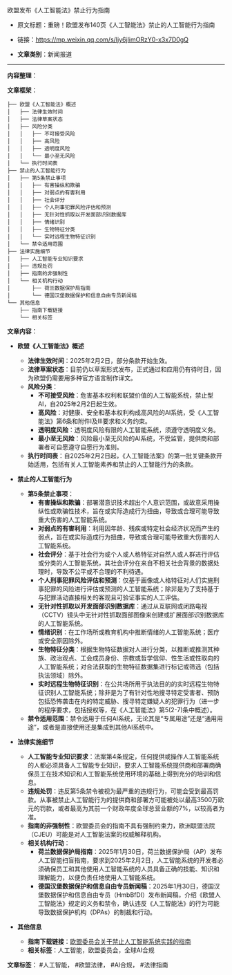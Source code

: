 欧盟发布《人工智能法》禁止行为指南  
- 原文标题：重磅！欧盟发布140页《人工智能法》禁止的人工智能行为指南  
- 链接：https://mp.weixin.qq.com/s/Ijy6jlimORzY0-x3x7D0gQ  

- **文章类别**：新闻报道  

---

**内容整理**：

**文章框架**：
```
├── 欧盟《人工智能法》概述
│   ├── 法律生效时间
│   ├── 法律草案状态
│   ├── 风险分类
│   │   ├── 不可接受风险
│   │   ├── 高风险
│   │   ├── 透明度风险
│   │   └── 最小至无风险
│   └── 执行时间表
├── 禁止的人工智能行为
│   ├── 第5条禁止事项
│   │   ├── 有害操纵和欺骗
│   │   ├── 对弱点的有害利用
│   │   ├── 社会评分
│   │   ├── 个人刑事犯罪风险评估和预测
│   │   ├── 无针对性抓取以开发面部识别数据库
│   │   ├── 情绪识别
│   │   ├── 生物特征分类
│   │   └── 实时远程生物特征识别
│   └── 禁令适用范围
├── 法律实施细节
│   ├── 人工智能专业知识要求
│   ├── 违规处罚
│   ├── 指南的非强制性
│   └── 相关机构行动
│       ├── 荷兰数据保护局指南
│       └── 德国汉堡数据保护和信息自由专员新闻稿
└── 其他信息
    ├── 指南下载链接
    └── 相关标签
```

**文章内容**：
- **欧盟《人工智能法》概述**  
  - **法律生效时间**：2025年2月2日，部分条款开始生效。  
  - **法律草案状态**：目前仍以草案形式发布，正式通过和应用仍有待时日，因为欧盟仍需要用多种官方语言制作译文。  
  - **风险分类**：  
    - **不可接受风险**：危害基本权利和联盟价值的人工智能系统，禁止型AI，自2025年2月2日起生效。  
    - **高风险**：对健康、安全和基本权利构成高风险的AI系统，受《人工智能法》第6条和附件I及III要求和义务约束。  
    - **透明度风险**：透明度风险有限的人工智能系统，须遵守透明度义务。  
    - **最小至无风险**：风险最小至无风险的AI系统，不受监管，提供商和部署者可自愿遵守自愿行为准则。  
  - **执行时间表**：自2025年2月2日起，《人工智能法案》的第一批关键条款开始适用，包括有关人工智能素养和禁止的人工智能行为的条款。

- **禁止的人工智能行为**  
  - **第5条禁止事项**：  
    - **有害操纵和欺骗**：部署潜意识技术超出个人意识范围，或故意采用操纵性或欺骗性技术，旨在或实际造成行为扭曲，导致或合理可能导致重大伤害的人工智能系统。  
    - **对弱点的有害利用**：利用因年龄、残疾或特定社会经济状况而产生的弱点，旨在或实际造成行为扭曲，导致或合理可能导致重大伤害的人工智能系统。  
    - **社会评分**：基于社会行为或个人或人格特征对自然人或人群进行评估或分类的人工智能系统，其社会评分在来自不相关社会背景的数据处理时，导致不公平或不合理的不利待遇。  
    - **个人刑事犯罪风险评估和预测**：仅基于画像或人格特征对人们实施刑事犯罪的风险进行评估或预测的人工智能系统；除非是为了支持基于与犯罪活动直接相关的客观且可验证事实的人工评估。  
    - **无针对性抓取以开发面部识别数据库**：通过从互联网或闭路电视（CCTV）镜头中无针对性抓取面部图像来创建或扩展面部识别数据库的人工智能系统。  
    - **情绪识别**：在工作场所或教育机构中推断情绪的人工智能系统；医疗或安全原因除外。  
    - **生物特征分类**：根据生物特征数据对人进行分类，以推断或推测其种族、政治观点、工会成员身份、宗教或哲学信仰、性生活或性取向的人工智能系统；对合法获取的生物特征数据集进行标记或筛选（包括执法领域）除外。  
    - **实时远程生物特征识别**：在公共场所用于执法目的的实时远程生物特征识别人工智能系统；除非是为了有针对性地搜寻特定受害者、预防包括恐怖袭击在内的特定威胁、搜寻特定嫌疑人的犯罪行为（进一步的程序要求，包括授权等，在《人工智能法》第5(2-7)条中概述）。  
  - **禁令适用范围**：禁令适用于任何AI系统，无论其是“专属用途”还是“通用用途”，或者是直接使用还是集成到其他AI系统中。

- **法律实施细节**  
  - **人工智能专业知识要求**：法案第4条规定，任何提供或操作人工智能系统的人都必须具备人工智能专业知识，要求人工智能系统提供商和部署商确保员工在技术知识和人工智能系统使用环境的基础上得到充分的培训和信息。  
  - **违规处罚**：违反第5条禁令被视为最严重的违规行为，可能会受到最高罚款。从事被禁止人工智能行为的提供商和部署方可能被处以最高3500万欧元的罚款，或者最高为其前一个财政年度全球总营业额的7%，以较高者为准。  
  - **指南的非强制性**：欧盟委员会的指南不具有强制约束力，欧洲联盟法院（CJEU）可能是对人工智能法案的权威解释机构。  
  - **相关机构行动**：  
    - **荷兰数据保护局指南**：2025年1月30日，荷兰数据保护局（AP）发布人工智能扫盲指南，要求到2025年2月2日，人工智能系统的开发者必须确保员工和其他使用人工智能系统的人员具备正确的技能、知识和理解能力，以便负责任地使用人工智能系统。  
    - **德国汉堡数据保护和信息自由专员新闻稿**：2025年1月30日，德国汉堡数据保护和信息自由专员（HmbBfDI）发布新闻稿，介绍《欧盟人工智能法》规定的义务和禁令，确认违反《人工智能法》的行为可能导致数据保护机构（DPAs）的制裁和行动。

- **其他信息**  
  - **指南下载链接**：[欧盟委员会关于禁止人工智能系统实践的指南](https://digital-strategy.ec.europa.eu/en/library/commission-publishes-guidelines-prohibited-artificial-intelligence-ai-practices-defined-ai-act)  
  - **相关标签**：人工智能，欧盟委员会，全球AI合规

**文章标签**：
#人工智能， #欧盟法律， #AI合规， #法律指南
